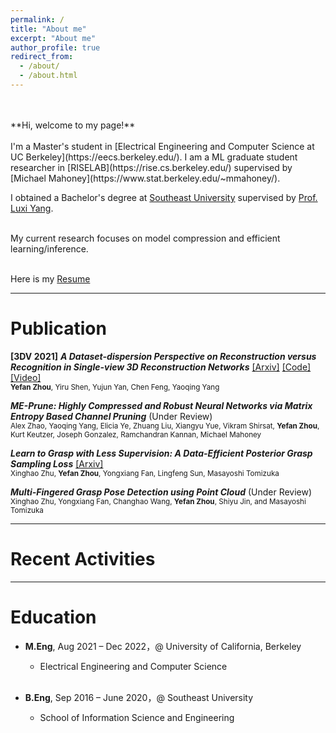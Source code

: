 ```yaml
---
permalink: /
title: "About me"
excerpt: "About me"
author_profile: true
redirect_from: 
  - /about/
  - /about.html
---
```

<br/>
<br/>
**Hi, welcome to my page!**
<br/>
<br/>
I'm a Master's student in [Electrical Engineering and Computer Science at UC Berkeley](https://eecs.berkeley.edu/). I am a ML graduate student researcher in [RISELAB](https://rise.cs.berkeley.edu/) supervised by [Michael Mahoney](https://www.stat.berkeley.edu/~mmahoney/).

I obtained a Bachelor's degree at [Southeast University](https://www.seu.edu.cn/english/) supervised by [Prof. Luxi Yang](https://scholar.google.com.hk/citations?user=Bx58-p4AAAAJ&hl=en).

<br/>
My current research focuses on model compression and efficient learning/inference.
<br/>
<br/>

Here is my [Resume](https://YefanZhou.github.io/files/resume_yefan_Jan10.pdf)

------


Publication
======
**[3DV 2021]** ***A Dataset-dispersion Perspective on Reconstruction versus Recognition in Single-view 3D Reconstruction Networks*** [[Arxiv]](https://arxiv.org/abs/2111.15158) [[Code]](https://github.com/YefanZhou/dispersion-score) [[Video]](https://recorder-v3.slideslive.com/?share=56386&s=b2b66c99-282f-4b1d-91db-1966c093a17d)  
<sup>**Yefan Zhou**, Yiru Shen, Yujun Yan, Chen Feng, Yaoqing Yang</sup>

***ME-Prune: Highly Compressed and Robust Neural Networks via Matrix Entropy Based Channel Pruning*** (Under Review)   
<sup>Alex Zhao, Yaoqing Yang, Elicia Ye, Zhuang Liu, Xiangyu Yue, Vikram Shirsat, **Yefan Zhou**, Kurt Keutzer, Joseph Gonzalez, Ramchandran Kannan, Michael Mahoney</sup>

***Learn to Grasp with Less Supervision: A Data-Efficient Posterior Grasp Sampling Loss*** [[Arxiv]](https://arxiv.org/abs/2110.01379)  
<sup>Xinghao Zhu, **Yefan Zhou**, Yongxiang Fan, Lingfeng Sun, Masayoshi Tomizuka</sup>

***Multi-Fingered Grasp Pose Detection using Point Cloud*** (Under Review)  
<sup>Xinghao Zhu, Yongxiang Fan, Changhao Wang, **Yefan Zhou**, Shiyu Jin, and Masayoshi Tomizuka</sup>
 
 

------



Recent Activities
======

------



Education
======
* **M.Eng**, Aug 2021 – Dec 2022，@ University of California, Berkeley  
	* Electrical Engineering and Computer Science
	<br/>

* **B.Eng**, Sep 2016 – June 2020，@ Southeast University  
	* School of Information Science and Engineering  

  
  
  
  
  

